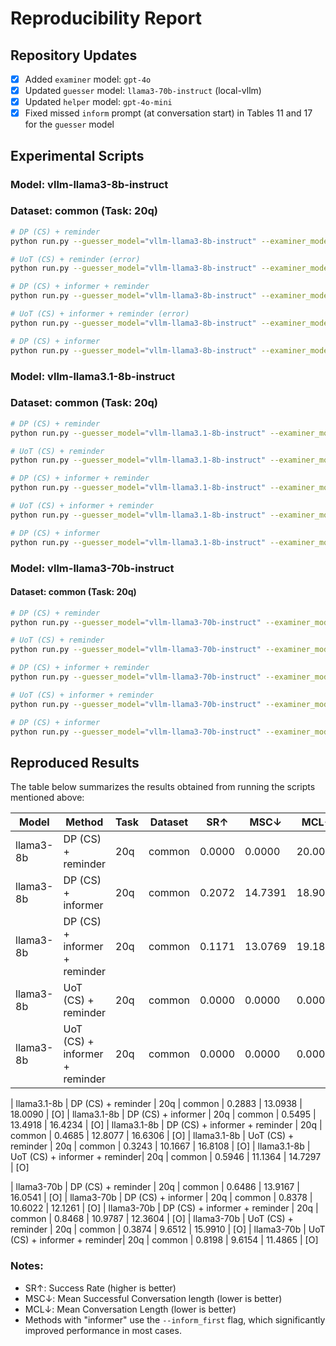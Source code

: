 # Reproducibility Report

## Repository Updates
- [x] Added `examiner` model: `gpt-4o`
- [x] Updated `guesser` model: `llama3-70b-instruct` (local-vllm)
- [x] Updated `helper` model: `gpt-4o-mini`
- [x] Fixed missed `inform` prompt (at conversation start) in Tables 11 and 17 for the `guesser` model

## Experimental Scripts

### Model: vllm-llama3-8b-instruct

### Dataset: common (Task: 20q)

```bash
# DP (CS) + reminder
python run.py --guesser_model="vllm-llama3-8b-instruct" --examiner_model="gpt-4o" --task=20q --dataset=common --naive_run --inform

# UoT (CS) + reminder (error)
python run.py --guesser_model="vllm-llama3-8b-instruct" --examiner_model="gpt-4o" --task=20q --dataset=common

# DP (CS) + informer + reminder
python run.py --guesser_model="vllm-llama3-8b-instruct" --examiner_model="gpt-4o" --task=20q --dataset=common --naive_run --inform --inform_first

# UoT (CS) + informer + reminder (error)
python run.py --guesser_model="vllm-llama3-8b-instruct" --examiner_model="gpt-4o" --task=20q --dataset=common --inform_first

# DP (CS) + informer
python run.py --guesser_model="vllm-llama3-8b-instruct" --examiner_model="gpt-4o" --task=20q --dataset=common --naive_run --inform_first
```

### Model: vllm-llama3.1-8b-instruct

### Dataset: common (Task: 20q)

```bash
# DP (CS) + reminder
python run.py --guesser_model="vllm-llama3.1-8b-instruct" --examiner_model="gpt-4o" --task=20q --dataset=common --naive_run --inform

# UoT (CS) + reminder
python run.py --guesser_model="vllm-llama3.1-8b-instruct" --examiner_model="gpt-4o" --task=20q --dataset=common

# DP (CS) + informer + reminder
python run.py --guesser_model="vllm-llama3.1-8b-instruct" --examiner_model="gpt-4o" --task=20q --dataset=common --naive_run --inform --inform_first

# UoT (CS) + informer + reminder
python run.py --guesser_model="vllm-llama3.1-8b-instruct" --examiner_model="gpt-4o" --task=20q --dataset=common --inform_first

# DP (CS) + informer
python run.py --guesser_model="vllm-llama3.1-8b-instruct" --examiner_model="gpt-4o" --task=20q --dataset=common --naive_run --inform_first
```


### Model: vllm-llama3-70b-instruct

#### Dataset: common (Task: 20q)

```bash
# DP (CS) + reminder
python run.py --guesser_model="vllm-llama3-70b-instruct" --examiner_model="gpt-4o" --task=20q --dataset=common --naive_run --inform

# UoT (CS) + reminder
python run.py --guesser_model="vllm-llama3-70b-instruct" --examiner_model="gpt-4o" --task=20q --dataset=common

# DP (CS) + informer + reminder
python run.py --guesser_model="vllm-llama3-70b-instruct" --examiner_model="gpt-4o" --task=20q --dataset=common --naive_run --inform --inform_first

# UoT (CS) + informer + reminder
python run.py --guesser_model="vllm-llama3-70b-instruct" --examiner_model="gpt-4o" --task=20q --dataset=common --inform_first

# DP (CS) + informer
python run.py --guesser_model="vllm-llama3-70b-instruct" --examiner_model="gpt-4o" --task=20q --dataset=common --naive_run --inform_first
```

## Reproduced Results

The table below summarizes the results obtained from running the scripts mentioned above:

| Model       | Method                        | Task | Dataset | SR↑    | MSC↓    | MCL↓    |
|-------------|-------------------------------|------|---------|--------|---------|---------|
| llama3-8b   | DP (CS) + reminder            | 20q  | common  | 0.0000 | 0.0000  | 20.0000 | [O]
| llama3-8b   | DP (CS) + informer            | 20q  | common  | 0.2072 | 14.7391 | 18.9099 | [O]
| llama3-8b   | DP (CS) + informer + reminder | 20q  | common  | 0.1171 | 13.0769 | 19.1892 | [O]
| llama3-8b   | UoT (CS) + reminder           | 20q  | common  | 0.0000 | 0.0000  | 0.0000  | [error]
| llama3-8b   | UoT (CS) + informer + reminder| 20q  | common  | 0.0000 | 0.0000  | 0.0000  | [error]

| llama3.1-8b | DP (CS) + reminder            | 20q  | common  | 0.2883 | 13.0938 | 18.0090 | [O]
| llama3.1-8b | DP (CS) + informer            | 20q  | common  | 0.5495 | 13.4918 | 16.4234 | [O]
| llama3.1-8b | DP (CS) + informer + reminder | 20q  | common  | 0.4685 | 12.8077 | 16.6306 | [O]
| llama3.1-8b | UoT (CS) + reminder           | 20q  | common  | 0.3243 | 10.1667 | 16.8108 | [O]
| llama3.1-8b | UoT (CS) + informer + reminder| 20q  | common  | 0.5946 | 11.1364 | 14.7297 | [O]

| llama3-70b  | DP (CS) + reminder            | 20q  | common  | 0.6486 | 13.9167 | 16.0541 | [O]
| llama3-70b  | DP (CS) + informer            | 20q  | common  | 0.8378 | 10.6022 | 12.1261 | [O]
| llama3-70b  | DP (CS) + informer + reminder | 20q  | common  | 0.8468 | 10.9787 | 12.3604 | [O]
| llama3-70b  | UoT (CS) + reminder           | 20q  | common  | 0.3874 | 9.6512  | 15.9910 | [O]
| llama3-70b  | UoT (CS) + informer + reminder| 20q  | common  | 0.8198 | 9.6154  | 11.4865 | [O]

### Notes:
- SR↑: Success Rate (higher is better)
- MSC↓: Mean Successful Conversation length (lower is better)
- MCL↓: Mean Conversation Length (lower is better)
- Methods with "informer" use the `--inform_first` flag, which significantly improved performance in most cases.